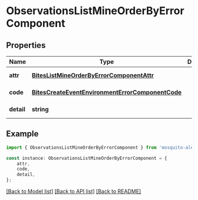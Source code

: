 # ObservationsListMineOrderByErrorComponent


## Properties

Name | Type | Description | Notes
------------ | ------------- | ------------- | -------------
**attr** | [**BitesListMineOrderByErrorComponentAttr**](BitesListMineOrderByErrorComponentAttr.md) |  | [default to undefined]
**code** | [**BitesCreateEventEnvironmentErrorComponentCode**](BitesCreateEventEnvironmentErrorComponentCode.md) |  | [default to undefined]
**detail** | **string** |  | [default to undefined]

## Example

```typescript
import { ObservationsListMineOrderByErrorComponent } from 'mosquito-alert';

const instance: ObservationsListMineOrderByErrorComponent = {
    attr,
    code,
    detail,
};
```

[[Back to Model list]](../README.md#documentation-for-models) [[Back to API list]](../README.md#documentation-for-api-endpoints) [[Back to README]](../README.md)
